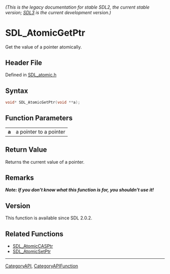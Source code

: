 ###### (This is the legacy documentation for stable SDL2, the current stable version; [SDL3](https://wiki.libsdl.org/SDL3/) is the current development version.)
# SDL_AtomicGetPtr

Get the value of a pointer atomically.

## Header File

Defined in [SDL_atomic.h](https://github.com/libsdl-org/SDL/blob/SDL2/include/SDL_atomic.h)

## Syntax

```c
void* SDL_AtomicGetPtr(void **a);

```

## Function Parameters

|           |                        |
| --------- | ---------------------- |
| **a**     | a pointer to a pointer |

## Return Value

Returns the current value of a pointer.

## Remarks

***Note: If you don't know what this function is for, you shouldn't use
it!***

## Version

This function is available since SDL 2.0.2.

## Related Functions

* [SDL_AtomicCASPtr](SDL_AtomicCASPtr)
* [SDL_AtomicSetPtr](SDL_AtomicSetPtr)

----
[CategoryAPI](CategoryAPI), [CategoryAPIFunction](CategoryAPIFunction)


